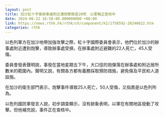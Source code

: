 ```yaml
---
layout: post
title: 加沙紅十字會辦事處附近遭炮擊致逾20死　以軍稱正查核中
date: 2024-06-22 16:58:00.000000000 +08:00
link: https://news.rthk.hk/rthk/ch/component/k2/1758592-20240622.htm
categories: rthk
---
```


以色列軍方在加沙地帶加強攻擊之際，紅十字國際委員會表示，他們位於加沙的辦事處附近遭到炮擊，導致辦事處受損，在辦事處附近避難的22人死亡，45人受傷。

委員會發表聲明說，事發在當地星期五下午，大口徑的炮彈落在辦事處和附近居所數米的範圍內。聲明又說，有關各方都有義務採取預防措施，避免傷及平民和人道設施。

在加沙的衛生部門表示，炮擊事件導致25人死亡，50人受傷，又指責是以色列所為。 

以色列國防軍發言人說，初步調查顯示，沒有跡象表明，以軍在有關地區發動了攻擊。但他補充說，事件正在查核中。
